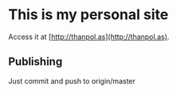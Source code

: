 # This is my personal site

Access it at [http://thanpol.as](http://thanpol.as).


## Publishing

Just commit and push to origin/master
